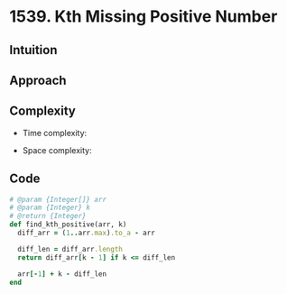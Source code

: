 # 1539. Kth Missing Positive Number

## Intuition

## Approach
<!-- Describe your approach to solving the problem. -->

## Complexity

- Time complexity:
<!-- Add your time complexity here, e.g. $$O(n)$$ -->

- Space complexity:
<!-- Add your space complexity here, e.g. $$O(n)$$ -->

## Code

```ruby
# @param {Integer[]} arr
# @param {Integer} k
# @return {Integer}
def find_kth_positive(arr, k)
  diff_arr = (1..arr.max).to_a - arr

  diff_len = diff_arr.length
  return diff_arr[k - 1] if k <= diff_len

  arr[-1] + k - diff_len
end
```
